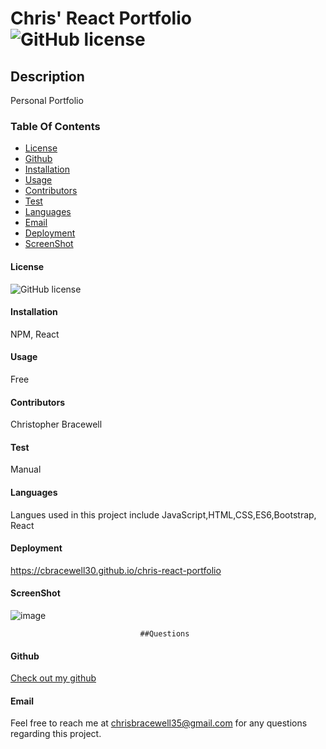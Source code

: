 
# Chris' React Portfolio   ![GitHub license](https://img.shields.io/badge/license-MIT-blue.svg)

## Description
Personal Portfolio

### Table Of Contents
* [License](#license)
* [Github](#github)
* [Installation](#installation)
* [Usage](#usage)
* [Contributors](#contributors)
* [Test](#test)
* [Languages](#languages)
* [Email](#Email)
* [Deployment](#Deployment)
* [ScreenShot](#Screenshot)
  

#### License
![GitHub license](https://img.shields.io/badge/license-MIT-blue.svg)

#### Installation
NPM, React

#### Usage 
Free

#### Contributors
Christopher Bracewell

#### Test
Manual

#### Languages

Langues used in this project include JavaScript,HTML,CSS,ES6,Bootstrap, React

#### Deployment 
https://cbracewell30.github.io/chris-react-portfolio

#### ScreenShot
![image](https://user-images.githubusercontent.com/93891189/165015118-189236a8-44f8-41ba-a0f8-b95ec267241a.png)


                                 ##Questions
#### Github
[Check out my github](https://github.com/Cbracewell30/Chris-React-Portfolio)

#### Email
Feel free to reach me at chrisbracewell35@gmail.com for any questions regarding this project.

